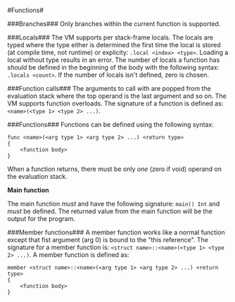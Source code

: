#Functions#

###Branches###
Only branches within the current function is supported.

###Locals###
The VM supports per stack-frame locals. The locals are typed where the type either is determined the first time the local is stored (at compile time, not runtime) or explicity: `.local <index> <type>`. Loading
a local without type results in an error.
The number of locals a function has _should_ be defined in the beginning of the body with the following
syntax: `.locals <count>`. If the number of locals isn't defined, zero is chosen.

###Function calls###
The arguments to call with are popped from the evaluation stack where the top operand is the last argument and so on. The VM supports function overloads. The signature of a function is defined as: `<name>(<type 1> <type 2> ...)`.

###Functions###
Functions can be defined using the following syntax:
```
func <name>(<arg type 1> <arg type 2> ...) <return type>
{
    <function body>
}
```
When a function returns, there must be only _one_ (zero if void) operand on the evaluation stack.

__Main function__

The main function _must_ and have the following signature: `main() Int` and _must_ be defined.
The returned value from the main function will be the output for the program.

###Member functions###
A member function works like a normal function except that fist argument (arg 0) is bound to the "this reference". The signature for a member function is: `<struct name>::<name>(<type 1> <type 2> ...)`. A member function is defined as:
```
member <struct name>::<name>(<arg type 1> <arg type 2> ...) <return type>
{
    <function body>
}
```
